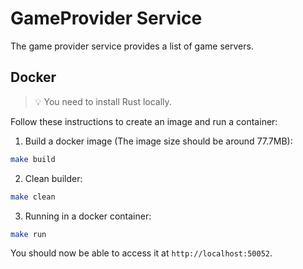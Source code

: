 # GameProvider Service
The game provider service provides a list of game servers.

## Docker
> 💡 You need to install Rust locally.

Follow these instructions to create an image and run a container:

1. Build a docker image (The image size should be around 77.7MB):
```bash
make build
```
2. Clean builder:
```bash
make clean
```
3. Running in a docker container:
```bash
make run
```
You should now be able to access it at `http://localhost:50052`.